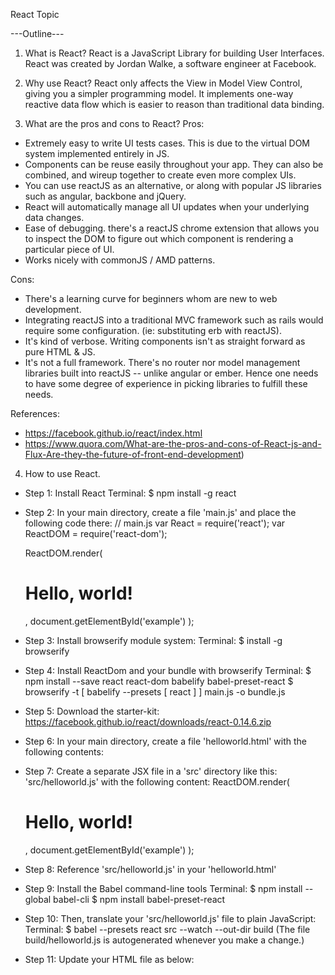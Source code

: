 React Topic

---Outline---

1. What is React?
  React is a JavaScript Library for building User Interfaces.
  React was created by Jordan Walke, a software engineer at Facebook.

2. Why use React?
  React only affects the View in Model View Control, giving you a simpler programming model.
  It implements one-way reactive data flow which is easier to reason than traditional data binding.

3. What are the pros and cons to React?
  Pros:
  - Extremely easy to write UI tests cases. This is due to the virtual DOM system implemented entirely in JS.
  - Components can be reuse easily throughout your app. They can also be combined, and wireup together to create even more complex UIs.
  - You can use reactJS as an alternative, or along with popular JS libraries such as angular, backbone and jQuery.
  - React will automatically manage all UI updates when your underlying data changes.
  - Ease of debugging. there's a reactJS chrome extension that allows you to inspect the DOM to figure out which component is rendering a particular piece of UI.
  - Works nicely with commonJS / AMD patterns.

  Cons:
  - There's a learning curve for beginners whom are new to web development.
  - Integrating reactJS into a traditional MVC framework such as rails would require some configuration. (ie: substituting erb with reactJS).
  - It's kind of verbose. Writing components isn't as straight forward as pure HTML & JS.
  - It's not a full framework. There's no router nor model management libraries built into reactJS -- unlike angular or ember. Hence one needs to have some degree of experience in picking libraries to fulfill these needs.

  References:
  - https://facebook.github.io/react/index.html
  - https://www.quora.com/What-are-the-pros-and-cons-of-React-js-and-Flux-Are-they-the-future-of-front-end-development)


4. How to use React.

  - Step 1: Install React
    Terminal: $ npm install -g react

  - Step 2: In your main directory, create a file 'main.js' and place the following code there:
    // main.js
    var React = require('react');
    var ReactDOM = require('react-dom');

    ReactDOM.render(
      <h1>Hello, world!</h1>,
      document.getElementById('example')
    );

  - Step 3: Install browserify module system:
    Terminal: $ install -g browserify

  - Step 4: Install ReactDom and your bundle with browserify
    Terminal: $ npm install --save react react-dom babelify babel-preset-react
              $ browserify -t [ babelify --presets [ react ] ] main.js -o bundle.js

  - Step 5: Download the starter-kit:
    https://facebook.github.io/react/downloads/react-0.14.6.zip

  - Step 6: In your main directory, create a file 'helloworld.html' with the following contents:
    <!DOCTYPE html>
    <html>
      <head>
        <meta charset="UTF-8" />
        <title>Hello React!</title>
        <script src="build/react.js"></script>
        <script src="build/react-dom.js"></script>
        <script src="https://cdnjs.cloudflare.com/ajax/libs/babel-core/5.8.23/browser.min.js"></script>
      </head>
      <body>
        <div id="example"></div>
        <script type="text/babel">
          ReactDOM.render(
            <h1>Hello, world!</h1>,
            document.getElementById('example')
          );
        </script>
      </body>
    </html>

  - Step 7: Create a separate JSX file in a 'src' directory like this: 'src/helloworld.js' with the following content:
    ReactDOM.render(
      <h1>Hello, world!</h1>,
      document.getElementById('example')
    );

  - Step 8: Reference 'src/helloworld.js' in your 'helloworld.html'
    <script type="text/babel" src="src/helloworld.js"></script>

  - Step 9: Install the Babel command-line tools
    Terminal: $ npm install --global babel-cli
              $ npm install babel-preset-react

  - Step 10: Then, translate your 'src/helloworld.js' file to plain JavaScript:
    Terminal: $ babel --presets react src --watch --out-dir build
    (The file build/helloworld.js is autogenerated whenever you make a change.)

  - Step 11: Update your HTML file as below:
    <!DOCTYPE html>
    <html>
      <head>
        <meta charset="UTF-8" />
        <title>Hello React!</title>
        <script src="build/react.js"></script>
        <script src="build/react-dom.js"></script>
        <!-- No need for Babel! -->
      </head>
      <body>
        <div id="example"></div>
        <script src="build/helloworld.js"></script>
      </body>
    </html>
